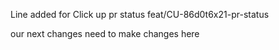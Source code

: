Line added for Click up pr status
feat/CU-86d0t6x21-pr-status

our next changes
need to make changes here

